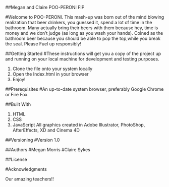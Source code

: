 ##Megan and Claire POO-PERONI FIP

#Welcome to POO-PERONI. This mash-up was born out of the mind blowing realization that beer drinkers, you guessed it, spend a lot of time in the bathroom. Many actually bring their beers with them because hey, time is money and we don’t judge (as long as you wash your hands). Coined as the bathroom beer because you should be able to pop the top,while you break the seal.
Please Fuel up responsibly! 

##Getting Started
#These instructions will get you a copy of the project up and running on your local machine for development and testing purposes. 
1. Clone the file onto your system locally
2. Open the Index.html in your browser
3. Enjoy! 

##Prerequisites
#An up-to-date system browser, preferably Google Chrome or Fire Fox.


##Built With
1. HTML
2. CSS
3. JavaScript 
All graphics created in Adobe Illustrator, PhotoShop, AfterEffects, XD and Cinema 4D

##Versioning
#Version 1.0

##Authors
#Megan Morris
#Claire Sykes

##License

#Acknowledgments

Our amazing teachers!! 
